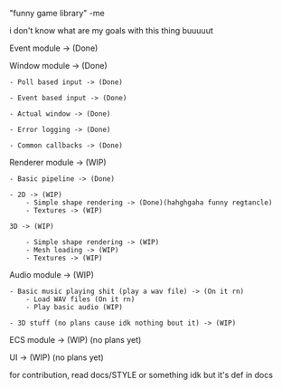 "funny game library"
-me 

i don't know what are my goals with this thing buuuuut

Event module -> (Done)

Window module -> (Done)

    - Poll based input -> (Done)

    - Event based input -> (Done)

    - Actual window -> (Done)

    - Error logging -> (Done)
    
    - Common callbacks -> (Done)

Renderer module -> (WIP)

    - Basic pipeline -> (Done)

    - 2D -> (WIP)
        - Simple shape rendering -> (Done)(hahghgaha funny regtancle)
        - Textures -> (WIP)

    3D -> (WIP)

        - Simple shape rendering -> (WIP)
        - Mesh loading -> (WIP)
        - Textures -> (WIP)

Audio module -> (WIP)

    - Basic music playing shit (play a wav file) -> (On it rn)
        - Load WAV files (On it rn)
        - Play basic audio (WIP)
        
    - 3D stuff (no plans cause idk nothing bout it) -> (WIP)


ECS module -> (WIP) (no plans yet)

UI -> (WIP) (no plans yet) 

for contribution, read docs/STYLE or something idk but it's def in docs
